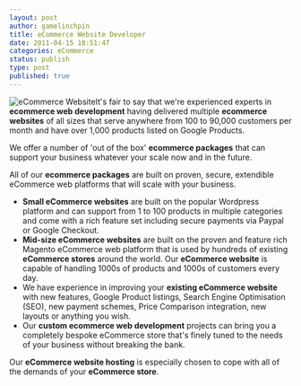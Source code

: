 ```yaml
---
layout: post
author: gamelinchpin
title: eCommerce Website Developer
date: 2011-04-15 18:51:47
categories: eCommerce
status: publish
type: post
published: true
---
```

![](assets/basket_key.jpg "eCommerce Website")It's fair to say that
we're experienced experts in **ecommerce web development** having
delivered multiple **ecommerce websites** of all sizes that serve
anywhere from 100 to 90,000 customers per month and have over 1,000
products listed on Google Products.

 We offer a number of 'out of the box' **ecommerce packages** that can
support your business whatever your scale now and in the future.

All of our **ecommerce packages** are built on proven, secure,
extendible eCommerce web platforms that will scale with your business.

-   **Small eCommerce websites** are built on the popular Wordpress
    platform and can support from 1 to 100 products in multiple
    categories and come with a rich feature set including secure
    payments via Paypal or Google Checkout.
-   **Mid-size eCommerce websites** are built on the proven and feature
    rich Magento eCommerce web platform that is used by hundreds of
    existing **eCommerce stores** around the world. Our **eCommerce
    website** is capable of handling 1000s of products and 1000s of
    customers every day.
-   We have experience in improving your **existing eCommerce website**
    with new features, Google Product listings, Search Engine
    Optimisation (SEO), new payment schemes, Price Comparison
    integration, new layouts or anything you wish.
-   Our **custom ecommerce web development** projects can bring you a
    completely bespoke eCommerce store that's finely tuned to the needs
    of your business without breaking the bank.

Our **eCommerce website hosting** is especially chosen to cope with all
of the demands of your **eCommerce store**.
